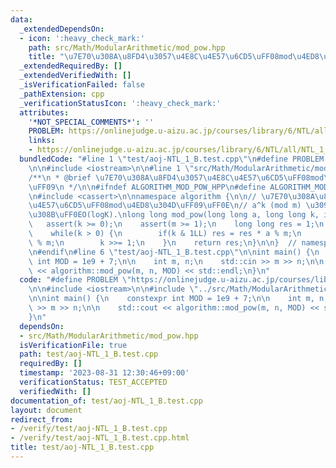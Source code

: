 ```yaml
---
data:
  _extendedDependsOn:
  - icon: ':heavy_check_mark:'
    path: src/Math/ModularArithmetic/mod_pow.hpp
    title: "\u7E70\u308A\u8FD4\u3057\u4E8C\u4E57\u6CD5\uFF08mod\u4ED8\u304D\uFF09"
  _extendedRequiredBy: []
  _extendedVerifiedWith: []
  _isVerificationFailed: false
  _pathExtension: cpp
  _verificationStatusIcon: ':heavy_check_mark:'
  attributes:
    '*NOT_SPECIAL_COMMENTS*': ''
    PROBLEM: https://onlinejudge.u-aizu.ac.jp/courses/library/6/NTL/all/NTL_1_B
    links:
    - https://onlinejudge.u-aizu.ac.jp/courses/library/6/NTL/all/NTL_1_B
  bundledCode: "#line 1 \"test/aoj-NTL_1_B.test.cpp\"\n#define PROBLEM \"https://onlinejudge.u-aizu.ac.jp/courses/library/6/NTL/all/NTL_1_B\"\
    \n\n#include <iostream>\n\n#line 1 \"src/Math/ModularArithmetic/mod_pow.hpp\"\n\
    /**\n * @brief \u7E70\u308A\u8FD4\u3057\u4E8C\u4E57\u6CD5\uFF08mod\u4ED8\u304D\
    \uFF09\n */\n\n#ifndef ALGORITHM_MOD_POW_HPP\n#define ALGORITHM_MOD_POW_HPP 1\n\
    \n#include <cassert>\n\nnamespace algorithm {\n\n// \u7E70\u308A\u8FD4\u3057\u4E8C\
    \u4E57\u6CD5\uFF08mod\u4ED8\u304D\uFF09\uFF0E\n// a^k (mod m) \u3092\u6C42\u3081\
    \u308B\uFF0EO(logK).\nlong long mod_pow(long long a, long long k, int m) {\n \
    \   assert(k >= 0);\n    assert(m >= 1);\n    long long res = 1;\n    a %= m;\n\
    \    while(k > 0) {\n        if(k & 1LL) res = res * a % m;\n        a = a * a\
    \ % m;\n        k >>= 1;\n    }\n    return res;\n}\n\n}  // namespace algorithm\n\
    \n#endif\n#line 6 \"test/aoj-NTL_1_B.test.cpp\"\n\nint main() {\n    constexpr\
    \ int MOD = 1e9 + 7;\n\n    int m, n;\n    std::cin >> m >> n;\n\n    std::cout\
    \ << algorithm::mod_pow(m, n, MOD) << std::endl;\n}\n"
  code: "#define PROBLEM \"https://onlinejudge.u-aizu.ac.jp/courses/library/6/NTL/all/NTL_1_B\"\
    \n\n#include <iostream>\n\n#include \"../src/Math/ModularArithmetic/mod_pow.hpp\"\
    \n\nint main() {\n    constexpr int MOD = 1e9 + 7;\n\n    int m, n;\n    std::cin\
    \ >> m >> n;\n\n    std::cout << algorithm::mod_pow(m, n, MOD) << std::endl;\n\
    }\n"
  dependsOn:
  - src/Math/ModularArithmetic/mod_pow.hpp
  isVerificationFile: true
  path: test/aoj-NTL_1_B.test.cpp
  requiredBy: []
  timestamp: '2023-08-31 12:30:46+09:00'
  verificationStatus: TEST_ACCEPTED
  verifiedWith: []
documentation_of: test/aoj-NTL_1_B.test.cpp
layout: document
redirect_from:
- /verify/test/aoj-NTL_1_B.test.cpp
- /verify/test/aoj-NTL_1_B.test.cpp.html
title: test/aoj-NTL_1_B.test.cpp
---
```

